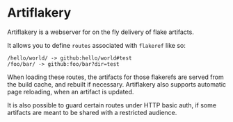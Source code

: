# Artiflakery

Artiflakery is a webserver for on the fly delivery of flake artifacts.


It allows you to define `routes` associated with `flakeref` like so:

```
/hello/world/ -> github:hello/world#test
/foo/bar/ -> github:foo/bar?dir=test
```

When loading these routes, the artifacts for those flakerefs are served from the build cache, and rebuilt if necessary. Artiflakery also supports automatic page reloading, when an artifact is updated.

It is also possible to guard certain routes under HTTP basic auth, if some artifacts are meant to be shared with a restricted audience.
